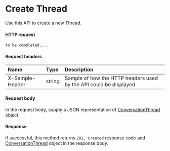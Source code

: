 # Create Thread

Use this API to create a new Thread.
#### HTTP request
```http
to be completed....
```
#### Request headers
| Name       | Type | Description|
|:---------------|:--------|:----------|
| X-Sample-Header  | string  | Sample of how the HTTP headers used by the API could be displayed.|

#### Request body
In the request body, supply a JSON representation of [ConversationThread](../api/conversationthread.md) object.


#### Response
If successful, this method returns `201, Created` response code and [ConversationThread](../resources/conversationthread.md) object in the response body.

